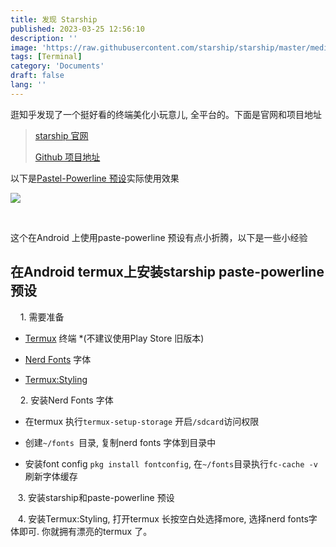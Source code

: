 ```yaml
---
title: 发现 Starship
published: 2023-03-25 12:56:10
description: ''
image: 'https://raw.githubusercontent.com/starship/starship/master/media/demo.gif'
tags: [Terminal]
category: 'Documents'
draft: false 
lang: ''
---
```


逛知乎发现了一个挺好看的终端美化小玩意儿, 全平台的。下面是官网和项目地址

> [starship 官网](https://starship.rs)
> 
> [Github 项目地址](https://github.com/starship/starship)

以下是[Pastel-Powerline 预设](https://starship.rs/presets/pastel-powerline.html)实际使用效果

![](https://starship.rs/presets/img/pastel-powerline.png)

 

这个在Android 上使用paste-powerline 预设有点小折腾，以下是一些小经验

## 在Android termux上安装starship paste-powerline 预设

    1. 需要准备

* [Termux](https://github.com/termux/termux-app/releases) 终端  *(不建议使用Play Store 旧版本)

* [Nerd Fonts]() 字体

* [Termux:Styling](https://github.com/termux/termux-styling/releases)



    2. 安装Nerd Fonts 字体

* 在termux 执行`termux-setup-storage` 开启`/sdcard`访问权限

* 创建`~/fonts `目录, 复制nerd fonts 字体到目录中

* 安装font config `pkg install fontconfig`, 在`~/fonts`目录执行`fc-cache -v` 刷新字体缓存



   3. 安装starship和paste-powerline 预设

   4. 安装Termux:Styling, 打开termux 长按空白处选择more, 选择nerd fonts字体即可. 你就拥有漂亮的termux 了。
